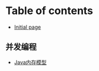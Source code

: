 # Table of contents

* [Initial page](README.md)

## 并发编程

* [Java内存模型](bing-fa-bian-cheng/jmm.md)

